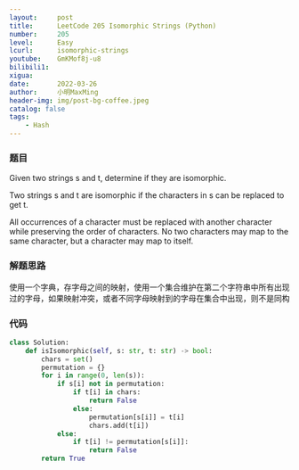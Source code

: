 ```yaml
---
layout:     post
title:      LeetCode 205 Isomorphic Strings (Python)
number:     205
level:      Easy
lcurl:      isomorphic-strings
youtube:    GmKMof8j-u8
bilibili1:  
xigua:      
date:       2022-03-26
author:     小明MaxMing
header-img: img/post-bg-coffee.jpeg
catalog: false
tags:
    - Hash
---
```


### 题目

Given two strings s and t, determine if they are isomorphic.

Two strings s and t are isomorphic if the characters in s can be replaced to get t.

All occurrences of a character must be replaced with another character while preserving the order of characters. No two characters may map to the same character, but a character may map to itself.

### 解题思路

使用一个字典，存字母之间的映射，使用一个集合维护在第二个字符串中所有出现过的字母，如果映射冲突，或者不同字母映射到的字母在集合中出现，则不是同构

### 代码
```python
class Solution:
    def isIsomorphic(self, s: str, t: str) -> bool:
        chars = set()
        permutation = {}
        for i in range(0, len(s)):
            if s[i] not in permutation:
                if t[i] in chars:
                    return False
                else:
                    permutation[s[i]] = t[i]
                    chars.add(t[i])
            else:
                if t[i] != permutation[s[i]]:
                    return False
        return True
```
